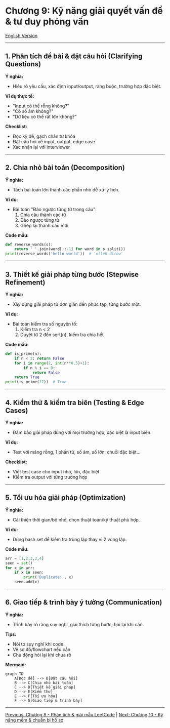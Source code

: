 # Chương 9: Kỹ năng giải quyết vấn đề & tư duy phỏng vấn

[English Version](en.md)

---

## 1. Phân tích đề bài & đặt câu hỏi (Clarifying Questions)

**Ý nghĩa:**
- Hiểu rõ yêu cầu, xác định input/output, ràng buộc, trường hợp đặc biệt.

**Ví dụ thực tế:**
- "Input có thể rỗng không?"
- "Có số âm không?"
- "Dữ liệu có thể rất lớn không?"

**Checklist:**
- Đọc kỹ đề, gạch chân từ khóa
- Đặt câu hỏi về input, output, edge case
- Xác nhận lại với interviewer

---

## 2. Chia nhỏ bài toán (Decomposition)

**Ý nghĩa:**
- Tách bài toán lớn thành các phần nhỏ dễ xử lý hơn.

**Ví dụ:**
- Bài toán "Đảo ngược từng từ trong câu":
  1. Chia câu thành các từ
  2. Đảo ngược từng từ
  3. Ghép lại thành câu mới

**Code mẫu:**
```python
def reverse_words(s):
    return ' '.join(word[::-1] for word in s.split())
print(reverse_words('hello world'))  # 'olleh dlrow'
```

---

## 3. Thiết kế giải pháp từng bước (Stepwise Refinement)

**Ý nghĩa:**
- Xây dựng giải pháp từ đơn giản đến phức tạp, từng bước một.

**Ví dụ:**
- Bài toán kiểm tra số nguyên tố:
  1. Kiểm tra n < 2
  2. Duyệt từ 2 đến sqrt(n), kiểm tra chia hết

**Code mẫu:**
```python
def is_prime(n):
    if n < 2: return False
    for i in range(2, int(n**0.5)+1):
        if n % i == 0:
            return False
    return True
print(is_prime(17))  # True
```

---

## 4. Kiểm thử & kiểm tra biên (Testing & Edge Cases)

**Ý nghĩa:**
- Đảm bảo giải pháp đúng với mọi trường hợp, đặc biệt là input biên.

**Ví dụ:**
- Test với mảng rỗng, 1 phần tử, số âm, số lớn, chuỗi đặc biệt...

**Checklist:**
- Viết test case cho input nhỏ, lớn, đặc biệt
- Kiểm tra output với từng trường hợp

---

## 5. Tối ưu hóa giải pháp (Optimization)

**Ý nghĩa:**
- Cải thiện thời gian/bộ nhớ, chọn thuật toán/kỹ thuật phù hợp.

**Ví dụ:**
- Dùng hash set để kiểm tra trùng lặp thay vì 2 vòng lặp.

**Code mẫu:**
```python
arr = [1,2,3,2,4]
seen = set()
for x in arr:
    if x in seen:
        print('Duplicate:', x)
    seen.add(x)
```

---

## 6. Giao tiếp & trình bày ý tưởng (Communication)

**Ý nghĩa:**
- Trình bày rõ ràng suy nghĩ, giải thích từng bước, hỏi lại khi cần.

**Tips:**
- Nói to suy nghĩ khi code
- Vẽ sơ đồ/flowchart nếu cần
- Chủ động hỏi lại khi chưa rõ

**Mermaid:**
```mermaid
graph TD
    A[Đọc đề] --> B[Đặt câu hỏi]
    B --> C[Chia nhỏ bài toán]
    C --> D[Thiết kế giải pháp]
    D --> E[Kiểm thử]
    E --> F[Tối ưu hóa]
    F --> G[Giao tiếp & trình bày]
```

---

[Previous: Chương 8 - Phân tích & giải mẫu LeetCode](../08-leetcode-solutions/index.md) | [Next: Chương 10 - Kỹ năng mềm & chuẩn bị hồ sơ](../10-soft-skills/index.md) 